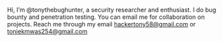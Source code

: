 Hi, I’m @tonythebughunter, a security researcher and enthusiast.
I do bug bounty and penetration testing. You can email me for collaboration on projects.
Reach me through my email hackertony58@gmail.com or toniekmwas254@gmail.com
